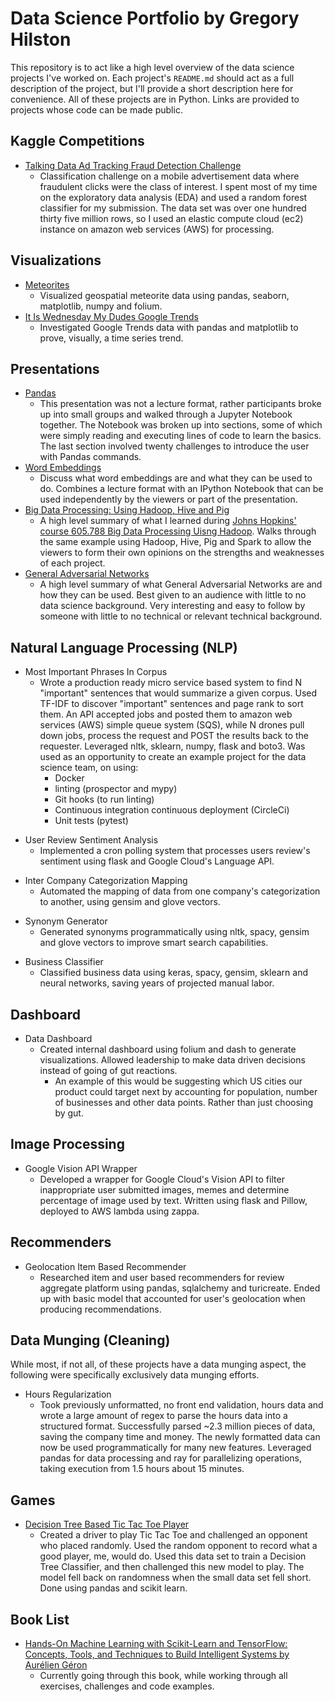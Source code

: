 # Data Science Portfolio by Gregory Hilston

This repository is to act like a high level overview of the data science projects I've worked on. Each project's `README.md` should act as a full description of the project, but I'll provide a short description here for convenience. All of these projects are in Python. Links are provided to projects whose code can be made public.

## Kaggle Competitions

- [Talking Data Ad Tracking Fraud Detection Challenge](https://github.com/GregHilston/kaggle-talking-data-ad-tracking-fraud-detection-challenge)
  - Classification challenge on a mobile advertisement data where fraudulent clicks were the class of interest. I spent most of my time on the exploratory data analysis (EDA) and used a random forest classifier for my submission. The data set was over one hundred thirty five million rows, so I used an elastic compute cloud (ec2) instance on amazon web services (AWS) for processing.

## Visualizations

- [Meteorites](https://github.com/GregHilston/meteorites)
  - Visualized geospatial meteorite data using pandas, seaborn, matplotlib, numpy and folium.
- [It Is Wednesday My Dudes Google Trends](https://github.com/GregHilston/It-Is-Wednesday-My-Dudes-Google-Trends)
  - Investigated Google Trends data with pandas and matplotlib to prove, visually, a time series trend.

## Presentations

- [Pandas](https://github.com/GregHilston/ds_pandas_presentation)
  - This presentation was not a lecture format, rather participants broke up into small groups and walked through a Jupyter Notebook together. The Notebook was broken up into sections, some of which were simply reading and executing lines of code to learn the basics. The last section involved twenty challenges to introduce the user with Pandas commands.
- [Word Embeddings](https://github.com/GregHilston/word_embeddings_presentation)
  - Discuss what word embeddings are and what they can be used to do. Combines a lecture format with an IPython Notebook that can be used independently by the viewers or part of the presentation.
- [Big Data Processing: Using Hadoop, Hive and Pig](https://drive.google.com/open?id=13CXGWy9SMo22tm938tRZvdPaIWbfcdSR)
  - A high level summary of what I learned during [Johns Hopkins' course 605.788 Big Data Processing Uisng Hadoop](https://ep.jhu.edu/programs-and-courses/605.788-big-data-processing-using-hadoop). Walks through the same example using Hadoop, Hive, Pig and Spark to allow the viewers to form their own opinions on the strengths and weaknesses of each project.
- [General Adversarial Networks](https://drive.google.com/open?id=1IPM8F2ArYy6ZDnD970HGRfsrirDozufn)
  - A high level summary of what General Adversarial Networks are and how they can be used. Best given to an audience with little to no data science background. Very interesting and easy to follow by someone with little to no technical or relevant technical background.

## Natural Language Processing (NLP)

[comment]: # (% ds-most-important-phrases-in-corpus-api and ds-most-important-phrases-in-corpus-drone)
- Most Important Phrases In Corpus
  - Wrote a production ready micro service based system to find N "important" sentences that would summarize a given corpus. Used TF-IDF to discover "important" sentences and page rank to sort them. An API accepted jobs and posted them to amazon web services (AWS) simple queue system (SQS), while N drones pull down jobs, process the request and POST the results back to the requester. Leveraged nltk, sklearn, numpy, flask and boto3. Was used as an opportunity to create an example project for the data science team, on using:
    - Docker
    - linting (prospector and mypy)
    - Git hooks (to run linting)
    - Continuous integration continuous deployment (CircleCi)
    - Unit tests (pytest)

[comment]: # (ds_sentiment)
- User Review Sentiment Analysis
  - Implemented a cron polling system that processes users review's sentiment using flask and Google Cloud's Language API.

[comment]: # (ds_advice_local_categories)
- Inter Company Categorization Mapping
  - Automated the mapping of data from one company's categorization to another, using gensim and glove vectors.

[comment]: # (ds_synonym_generator)
- Synonym Generator
  - Generated synonyms programmatically using nltk, spacy, gensim and glove vectors to improve smart search capabilities.

[comment]: # (ds_trl_other_businesses_categorizer)
- Business Classifier
  - Classified business data using keras, spacy, gensim, sklearn and neural networks, saving years of projected manual labor.

## Dashboard

[comment]: # (% ds_trl_dashboard, ds_us_cities)
- Data Dashboard
  - Created internal dashboard using folium and dash to generate visualizations. Allowed leadership to make data driven decisions instead of going of gut reactions.
    - An example of this would be suggesting which US cities our product could target next by accounting for population, number of businesses and other data points. Rather than just choosing by gut.

## Image Processing

[comment]: # (% ds_google_cloud_vision)
- Google Vision API Wrapper
  - Developed a wrapper for Google Cloud's Vision API to filter inappropriate user submitted images, memes and determine percentage of image used by text. Written using flask and Pillow, deployed to AWS lambda using zappa.

## Recommenders

[comment]: # (% ds_trl_recommender)
- Geolocation Item Based Recommender
  - Researched item and user based recommenders for review aggregate platform using pandas, sqlalchemy and turicreate. Ended up with basic model that accounted for user's geolocation when producing recommendations.

## Data Munging (Cleaning)

While most, if not all, of these projects have a data munging aspect, the following were specifically exclusively data munging efforts.

[comment]: # (% ds_trl_hours_regularization)
- Hours Regularization
  - Took previously unformatted, no front end validation, hours data and wrote a large amount of regex to parse the hours data into a structured format. Successfully parsed ~2.3 million pieces of data, saving the company time and money. The newly formatted data can now be used programmatically for many new features. Leveraged pandas for data processing and ray for parallelizing operations, taking execution from 1.5 hours about 15 minutes.

## Games
[comment]: # (% tic-tac-toe-modeling)
- [Decision Tree Based Tic Tac Toe Player](https://github.com/GregHilston/tic-tac-toe-modeling)
  - Created a driver to play Tic Tac Toe and challenged an opponent who placed randomly. Used the random opponent to record what a good player, me, would do. Used this data set to train a Decision Tree Classifier, and then challenged this new model to play. The model fell back on randomness when the small data set fell short. Done using pandas and scikit learn.

## Book List
- [Hands-On Machine Learning with Scikit-Learn and TensorFlow: Concepts, Tools, and Techniques to Build Intelligent Systems by Aurélien Géron](https://www.amazon.com/Hands-Machine-Learning-Scikit-Learn-TensorFlow/dp/1491962291)
  - Currently going through this book, while working through all exercises, challenges and code examples.

[comment]: # (needed internally ds_adwords, ds_reports, ds_reporter)
